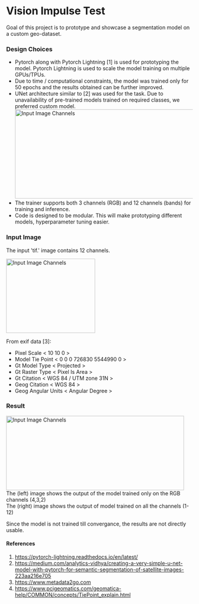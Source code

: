 # Vision Impulse Test

Goal of this project is to prototype and showcase a segmentation model on a custom geo-dataset. 

### Design Choices
* Pytorch along with Pytorch Lightning [1] is used for prototyping the model. 
  Pytorch Lightning is used to scale the model training on multiple GPUs/TPUs.        
* Due to time / computational constraints, the model was trained only for 50 epochs and the results obtained can be further improved.
* UNet architecture similar to [2] was used for the task. Due to unavailability of pre-trained models trained on required classes, we preferred custom model.
  <img width="640" height="240" src="https://github.com/njanirudh/Vision-Impulse-Test/blob/feature-segmentation/assets/unet_architecture.png" title="Input Image Channels">
* The trainer supports both 3 channels (RGB) and 12 channels (bands) for training and inference.
* Code is designed to be modular. This will make prototyping different models, hyperparameter tuning easier.  

### Input Image
The input 'tif.' image contains 12 channels.  

<img width="240" height="200" src="https://github.com/njanirudh/Vision-Impulse-Test/blob/feature-segmentation/assets/12_img_collage.png" title="Input Image Channels">

From exif data [3]: <br />
* Pixel Scale 
< 10 10 0 >
* Model Tie Point
< 0 0 0 726830 5544990 0 >
* Gt Model Type
< Projected >
* Gt Raster Type
< Pixel Is Area >
* Gt Citation
< WGS 84 / UTM zone 31N >
* Geog Citation
< WGS 84 >
* Geog Angular Units
< Angular Degree >


### Result
<img width="480" height="200" src="https://github.com/njanirudh/Vision-Impulse-Test/blob/feature-segmentation/assets/results.png" title="Input Image Channels">
The (left) image shows the output of the model trained only on the RGB channels (4,3,2)    <br />
The (right) image shows the output of model trained on all the channels (1-12)

Since the model is not trained till convergance, the results are not directly usable.

#### References
1. https://pytorch-lightning.readthedocs.io/en/latest/
1. https://medium.com/analytics-vidhya/creating-a-very-simple-u-net-model-with-pytorch-for-semantic-segmentation-of-satellite-images-223aa216e705
1. https://www.metadata2go.com
1. https://www.pcigeomatics.com/geomatica-help/COMMON/concepts/TiePoint_explain.html

